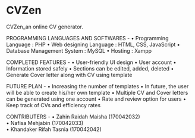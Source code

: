 # CVZen
CVZen_an online CV generator.

PROGRAMMING LANGUAGES AND SOFTWARES -
• Programming Language : PHP
• Web designing Language : HTML, CSS, JavaScript
• Database Management System : MySQL
• Hosting : Xampp

COMPLETED FEATURES -
• User-friendly UI design
• User account
• Information stored safely
• Sections can be edited, added, deleted
• Generate Cover letter along with CV using template

FUTURE PLAN -
• Increasing the number of templates
• In future, the user will be able to create his/her own template
• Multiple CV and Cover letters can be generated using one account
• Rate and review option for users
• Keep track of CVs and efficiency rates

CONTRIBUTERS -
• Zahin Raidah Maisha (170042032)  
• Nafisa Mehjabin (170042033)  
• Khandaker Rifah Tasnia (170042042) 
